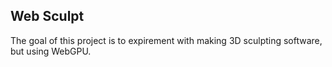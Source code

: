 ## Web Sculpt

The goal of this project is to expirement with making 3D sculpting software, but using WebGPU.